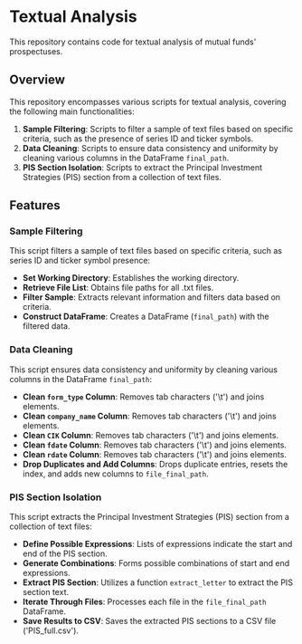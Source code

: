 # Textual Analysis

This repository contains code for textual analysis of mutual funds' prospectuses.

## Overview

This repository encompasses various scripts for textual analysis, covering the following main functionalities:

1. **Sample Filtering**: Scripts to filter a sample of text files based on specific criteria, such as the presence of series ID and ticker symbols.
2. **Data Cleaning**: Scripts to ensure data consistency and uniformity by cleaning various columns in the DataFrame `final_path`.
3. **PIS Section Isolation**: Scripts to extract the Principal Investment Strategies (PIS) section from a collection of text files.

## Features

### Sample Filtering

This script filters a sample of text files based on specific criteria, such as series ID and ticker symbol presence:

- **Set Working Directory**: Establishes the working directory.
- **Retrieve File List**: Obtains file paths for all .txt files.
- **Filter Sample**: Extracts relevant information and filters data based on criteria.
- **Construct DataFrame**: Creates a DataFrame (`final_path`) with the filtered data.

### Data Cleaning

This script ensures data consistency and uniformity by cleaning various columns in the DataFrame `final_path`:

- **Clean `form_type` Column**: Removes tab characters ('\t') and joins elements.
- **Clean `company_name` Column**: Removes tab characters ('\t') and joins elements.
- **Clean `CIK` Column**: Removes tab characters ('\t') and joins elements.
- **Clean `fdate` Column**: Removes tab characters ('\t') and joins elements.
- **Clean `rdate` Column**: Removes tab characters ('\t') and joins elements.
- **Drop Duplicates and Add Columns**: Drops duplicate entries, resets the index, and adds new columns to `file_final_path`.

### PIS Section Isolation

This script extracts the Principal Investment Strategies (PIS) section from a collection of text files:

- **Define Possible Expressions**: Lists of expressions indicate the start and end of the PIS section.
- **Generate Combinations**: Forms possible combinations of start and end expressions.
- **Extract PIS Section**: Utilizes a function `extract_letter` to extract the PIS section text.
- **Iterate Through Files**: Processes each file in the `file_final_path` DataFrame.
- **Save Results to CSV**: Saves the extracted PIS sections to a CSV file ('PIS_full.csv').


